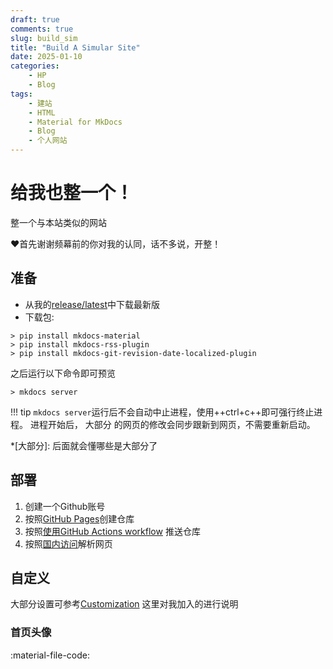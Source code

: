 ```yaml
---
draft: true 
comments: true
slug: build_sim
title: "Build A Simular Site"
date: 2025-01-10
categories: 
    - HP
    - Blog
tags:
    - 建站
    - HTML
    - Material for MkDocs
    - Blog
    - 个人网站
---
```

# 给我也整一个！

整一个与本站类似的网站

<!-- more -->

:heart:首先谢谢频幕前的你对我的认同，话不多说，开整！

## 准备

- 从我的[release/latest](https://github.com/Lvista/Lvista.github.io/releases/latest)中下载最新版
- 下载包:
<!-- termynal -->

```
> pip install mkdocs-material
> pip install mkdocs-rss-plugin
> pip install mkdocs-git-revision-date-localized-plugin
```
之后运行以下命令即可预览
<!-- termynal -->
```
> mkdocs server
```
!!! tip 
    `mkdocs server`运行后不会自动中止进程，使用++ctrl+c++即可强行终止进程。
    进程开始后， 大部分 的网页的修改会同步跟新到网页，不需要重新启动。

*[大部分]: 后面就会懂哪些是大部分了
## 部署

1. 创建一个Github账号
2. 按照[GitHub Pages](https://pages.github.com/)创建仓库
3. 按照[使用GitHub Actions workflow](http://127.0.0.1:8000/blog/2025/01/08/site_build/#github-actions-workflow)
推送仓库
4. 按照[国内访问](http://127.0.0.1:8000/blog/2025/01/08/site_build/#_2)解析网页

## 自定义

大部分设置可参考[Customization](https://squidfunk.github.io/mkdocs-material/customization/)
这里对我加入的进行说明

### 首页头像

:material-file-code:
